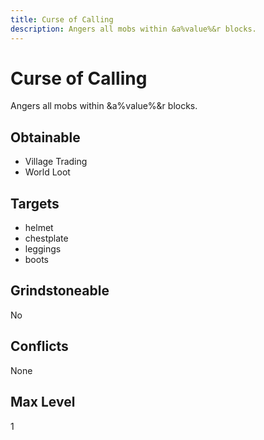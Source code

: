 ```yaml
---
title: Curse of Calling
description: Angers all mobs within &a%value%&r blocks.
---
```

# Curse of Calling
Angers all mobs within &a%value%&r blocks.
## Obtainable

- Village Trading
- World Loot
## Targets
- helmet
 - chestplate
 - leggings
 - boots
## Grindstoneable
No
## Conflicts
None
## Max Level
1
